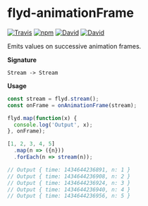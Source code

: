 # flyd-animationFrame

[![Travis](https://img.shields.io/travis/ThomWright/flyd-animationFrame.svg?style=flat-square)](https://travis-ci.org/ThomWright/flyd-animationFrame)
[![npm](https://img.shields.io/npm/v/flyd-animationFrame.svg?style=flat-square)](https://www.npmjs.com/package/flyd-animationFrame)
[![David](https://img.shields.io/david/ThomWright/flyd-animationFrame.svg?style=flat-square)](https://david-dm.org/ThomWright/flyd-animationFrame)
[![David](https://img.shields.io/david/dev/ThomWright/flyd-animationFrame.svg?style=flat-square)](https://david-dm.org/ThomWright/flyd-animationFrame#info=devDependencies)

Emits values on successive animation frames.

**Signature**

`Stream -> Stream`

**Usage**

```javascript
const stream = flyd.stream();
const onFrame = onAnimationFrame(stream);

flyd.map(function(x) {
  console.log('Output', x);
}, onFrame);

[1, 2, 3, 4, 5]
  .map(n => ({n}))
  .forEach(n => stream(n));

// Output { time: 1434644236891, n: 1 }
// Output { time: 1434644236908, n: 2 }
// Output { time: 1434644236924, n: 3 }
// Output { time: 1434644236940, n: 4 }
// Output { time: 1434644236956, n: 5 }
```
